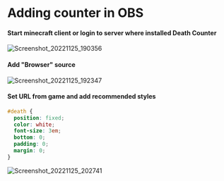 # Adding counter in OBS
#### Start minecraft client or login to server where installed Death Counter 

![Screenshot_20221125_190356](https://user-images.githubusercontent.com/33298273/204034406-adcdb3c3-543e-40d2-b799-ac836d27c489.png)

#### Add "Browser" source
![Screenshot_20221125_192347](https://user-images.githubusercontent.com/33298273/204034412-51c1f7eb-5638-4663-a79e-1a8539f5b3b0.png)

#### Set URL from game and add recommended styles
```css
#death {
  position: fixed;
  color: white;
  font-size: 3em;
  bottom: 0;
  padding: 0;
  margin: 0;
}
```
![Screenshot_20221125_202741](https://user-images.githubusercontent.com/33298273/204039951-cbf39477-667f-4941-988c-a66a96a92e34.png)
